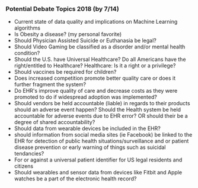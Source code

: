 ### Potential Debate Topics 2018 (by 7/14)
* Current state of data quality and implications on Machine Learning algorithms
* Is Obesity a disease? (my personal favorite)
* Should Physician Assisted Suicide or Euthanasia be legal?
* Should Video Gaming be classified as a disorder and/or mental health condition? 
* Should the U.S. have Universal Healthcare? Do all Americans have the right/entitled to Healthcare? Healthcare: Is it a right or a privilege?
* Should vaccines be required for children?
* Does increased competition promote better quality care or does it further fragment the system?
* Do EHR's improve quality of care and decrease costs as they were promoted to do if widespread adoption was implemented?
* Should vendors be held accountable (liable) in regards to their products should an adverse event happen? Should the Health system be held accountable for adverse events due to EHR error? OR should their be a degree of shared accountability? 
* Should data from wearable devices be included in the EHR?
* should information from social media sites (ie Facebook) be linked to the EHR for detection of public health situations/surveillance and or patient disease prevention or early warning of things such as suicidal tendancies?
* For or against a universal patient identifier for US legal residents and citizens
* Should wearables and sensor data from devices like Fitbit and Apple watches be a part of the electronic health record? 

